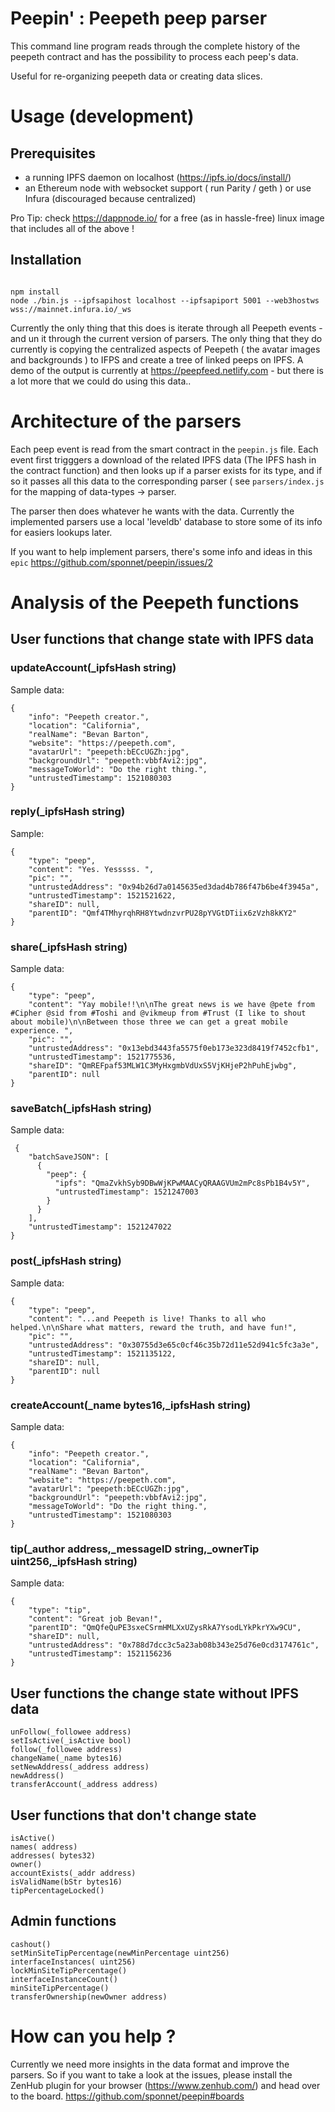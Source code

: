 # Peepin' : Peepeth peep parser

This command line program reads through the complete history of the peepeth contract and
has the possibility to process each peep's data.

Useful for re-organizing peepeth data or creating data slices.

# Usage (development)

## Prerequisites

- a running IPFS daemon on localhost (https://ipfs.io/docs/install/)
- an Ethereum node with websocket support ( run Parity / geth ) or use Infura (discouraged because centralized)

Pro Tip: check https://dappnode.io/ for a free (as in hassle-free) linux image that includes all of the above !

## Installation

```

npm install
node ./bin.js --ipfsapihost localhost --ipfsapiport 5001 --web3hostws wss://mainnet.infura.io/_ws

```

Currently the only thing that this does is iterate through all Peepeth events - and un it through the current version of parsers. The only thing that they do currently is copying the centralized aspects of Peepeth ( the avatar images and backgrounds ) to IFPS and create a tree of linked peeps on IPFS. A demo of the output is currently at https://peepfeed.netlify.com - but there is a lot more that we could do using this data..

# Architecture of the parsers

Each peep event is read from the smart contract in the `peepin.js` file. Each event first trigggers a download of the related IPFS data (The IPFS hash in the contract function) and then looks up if a parser exists for its type, and if so it passes all this data to the corresponding parser ( see `parsers/index.js` for the mapping of data-types -> parser.

The parser then does whatever he wants with the data. Currently the implemented parsers use a local 'leveldb' database to store some of its info for easiers lookups later.

If you want to help implement parsers, there's some info and ideas in this `epic` https://github.com/sponnet/peepin/issues/2

# Analysis of the Peepeth functions

## User functions that change state with IPFS data

### updateAccount(_ipfsHash string)
Sample data:

```
{
    "info": "Peepeth creator.",
    "location": "California",
    "realName": "Bevan Barton",
    "website": "https://peepeth.com",
    "avatarUrl": "peepeth:bECcUGZh:jpg",
    "backgroundUrl": "peepeth:vbbfAvi2:jpg",
    "messageToWorld": "Do the right thing.",
    "untrustedTimestamp": 1521080303
}
```

### reply(_ipfsHash string)
Sample:

```
{
    "type": "peep",
    "content": "Yes. Yesssss. ",
    "pic": "",
    "untrustedAddress": "0x94b26d7a0145635ed3dad4b786f47b6be4f3945a",
    "untrustedTimestamp": 1521521622,
    "shareID": null,
    "parentID": "Qmf4TMhyrqhRH8YtwdnzvrPU28pYVGtDTiix6zVzh8kKY2"
}
```



### share(_ipfsHash string)

Sample data:

```
{
    "type": "peep",
    "content": "Yay mobile!!\n\nThe great news is we have @pete from #Cipher @sid from #Toshi and @vikmeup from #Trust (I like to shout about mobile)\n\nBetween those three we can get a great mobile experience. ",
    "pic": "",
    "untrustedAddress": "0x13ebd3443fa5575f0eb173e323d8419f7452cfb1",
    "untrustedTimestamp": 1521775536,
    "shareID": "QmREFpaf53MLW1C3MyHxgmbVdUxS5VjKHjeP2hPuhEjwbg",
    "parentID": null
}
```

### saveBatch(_ipfsHash string)

Sample data:

```
 {
    "batchSaveJSON": [
      {
        "peep": {
          "ipfs": "QmaZvkhSyb9DBwWjKPwMAACyQRAAGVUm2mPc8sPb1B4v5Y",
          "untrustedTimestamp": 1521247003
        }
      }
    ],
    "untrustedTimestamp": 1521247022
}
```

### post(_ipfsHash string)

Sample data:

```
{
    "type": "peep",
    "content": "...and Peepeth is live! Thanks to all who helped.\n\nShare what matters, reward the truth, and have fun!",
    "pic": "",
    "untrustedAddress": "0x30755d3e65c0cf46c35b72d11e52d941c5fc3a3e",
    "untrustedTimestamp": 1521135122,
    "shareID": null,
    "parentID": null
}
```

### createAccount(_name bytes16,_ipfsHash string)

Sample data:

```
{
    "info": "Peepeth creator.",
    "location": "California",
    "realName": "Bevan Barton",
    "website": "https://peepeth.com",
    "avatarUrl": "peepeth:bECcUGZh:jpg",
    "backgroundUrl": "peepeth:vbbfAvi2:jpg",
    "messageToWorld": "Do the right thing.",
    "untrustedTimestamp": 1521080303
}
```

### tip(_author address,_messageID string,_ownerTip uint256,_ipfsHash string)

Sample data:

```
{
    "type": "tip",
    "content": "Great job Bevan!",
    "parentID": "QmQfeQuPE3sxeCSrmHMLXxUZysRkA7YsodLYkPkrYXw9CU",
    "shareID": null,
    "untrustedAddress": "0x788d7dcc3c5a23ab08b343e25d76e0cd3174761c",
    "untrustedTimestamp": 1521156236
}
```


## User functions the change state without IPFS data

```
unFollow(_followee address)
setIsActive(_isActive bool)
follow(_followee address)
changeName(_name bytes16)
setNewAddress(_address address)
newAddress()
transferAccount(_address address)
```

## User functions that don't change state

```
isActive()
names( address)
addresses( bytes32)
owner()
accountExists(_addr address)
isValidName(bStr bytes16)
tipPercentageLocked()
```

## Admin functions

```
cashout()
setMinSiteTipPercentage(newMinPercentage uint256)
interfaceInstances( uint256)
lockMinSiteTipPercentage()
interfaceInstanceCount()
minSiteTipPercentage()
transferOwnership(newOwner address)
```

# How can you help ?

Currently we need more insights in the data format and improve the parsers. So if you want to take a look at the issues, please install the ZenHub plugin for your browser (https://www.zenhub.com/) and head over to the board. https://github.com/sponnet/peepin#boards



